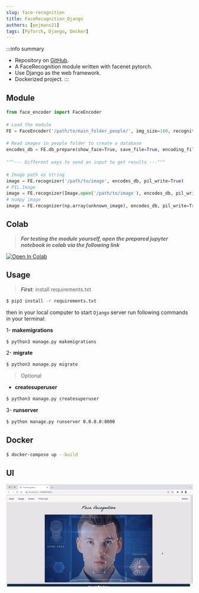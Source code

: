 ```yaml
---
slug: face-recognition
title: FaceRecognition_Django
authors: [pejmans21]
tags: [PyTorch, Django, Docker]
---
```


:::info summary

- Repository on [GitHub](https://github.com/pejmanS21/FaceRecognition_Django).
- A FaceRecognition module written with facenet pytorch.
- Use Django as the web framework.
- Dockerized project.
:::

## Module

```python
from face_encoder import FaceEncoder

# Load the module
FE = FaceEncoder('/path/to/main_folder_people/', img_size=160, recognition_threshold=0.3)

# Read images in people folder to create a database
encodes_db = FE.db_prepare(show_face=True, save_file=True, encoding_file_path='./data/encodes_db.pt')

"""--- Different ways to send an input to get results ---"""

# Image path as string
image = FE.recognizer('/path/to/image', encodes_db, pil_write=True)
# PIL.Image
image = FE.recognizer(Image.open('/path/to/image'), encodes_db, pil_write=True)
# numpy image
image = FE.recognizer(np.array(unknown_image), encodes_db, pil_write=True)
```

## Colab

> **_For testing the module yourself, open the prepared jupyter notebook in colab via the following link_**

<a href="https://colab.research.google.com/drive/1hQkR1-QIyMRHnsTM2NBc75UOgoF-cpRc?usp=sharing" target="_parent"><img src="https://colab.research.google.com/assets/colab-badge.svg" alt="Open In Colab"/></a>

## Usage

> **_First_**: install requirements.txt

```bash
$ pip3 install -r requirements.txt
```

then in your local computer to start `Django` server run following commands in your terminal:

1- **makemigrations**

```bash
$ python3 manage.py makemigrations
```

2- **migrate**

```bash
$ python3 manage.py migrate
```

> Optional

- **createsuperuser**

```bash
$ python3 manage.py createsuperuser
```

3- **runserver**

```bash
$ python manage.py runserver 0.0.0.0:8000
```

## Docker

```bash
$ docker-compose up --build
```

## UI

![img](./FRDjango.gif)
